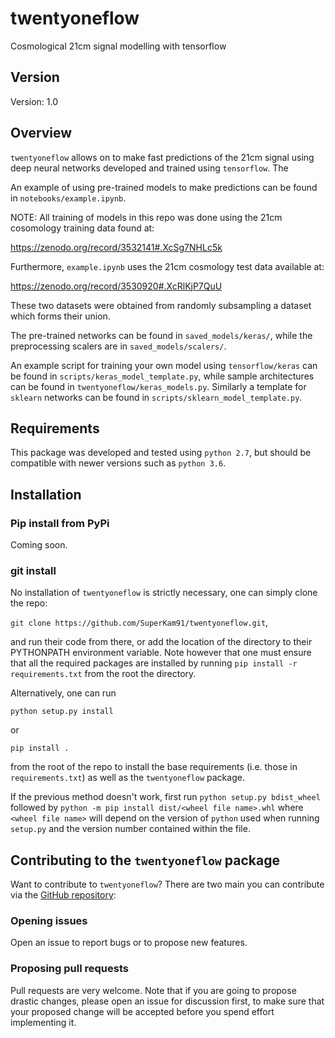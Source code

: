 # twentyoneflow
Cosmological 21cm signal modelling with tensorflow

## Version

Version: 1.0

## Overview

`twentyoneflow` allows on to make fast predictions of the 21cm signal using deep neural networks developed and trained using `tensorflow`. The

An example of using pre-trained models to make predictions can be found in `notebooks/example.ipynb`.

NOTE: All training of models in this repo was done using the 21cm cosomology training data found at: 

https://zenodo.org/record/3532141#.XcSg7NHLc5k

Furthermore, `example.ipynb` uses the 21cm cosmology test data available at: 

https://zenodo.org/record/3530920#.XcRlKjP7QuU

These two datasets were obtained from randomly subsampling a dataset which forms their union.

The pre-trained networks can be found in `saved_models/keras/`, while the preprocessing scalers are in `saved_models/scalers/`.

An example script for training your own model using `tensorflow/keras` can be found in `scripts/keras_model_template.py`, while sample architectures can be found in `twentyoneflow/keras_models.py`. 
Similarly a template for `sklearn` networks can be found in `scripts/sklearn_model_template.py`.


## Requirements

This package was developed and tested using `python 2.7`, but should be compatible with newer versions such as `python 3.6`.

## Installation

### Pip install from PyPi

Coming soon.

### git install

No installation of `twentyoneflow` is strictly necessary, one can simply clone the repo:

`git clone https://github.com/SuperKam91/twentyoneflow.git`,

and run their code from there, or add the location of the directory to their PYTHONPATH environment variable. 
Note however that one must ensure that all the required packages are installed by running `pip install -r requirements.txt` from
the root the directory.

Alternatively, one can run 

`python setup.py install` 

or 

`pip install .` 

from the root of the repo to install the base requirements (i.e. those in `requirements.txt`) as well as the `twentyoneflow` package.

If the previous method doesn't work, first run `python setup.py bdist_wheel` followed by `python -m pip install dist/<wheel file name>.whl` where `<wheel file name>` will depend on the version of `python` used when running `setup.py` and the version number contained within the file.

## Contributing to the `twentyoneflow` package

Want to contribute to `twentyoneflow`? There are two main you can contribute via the [GitHub repository](https://github.com/SuperKam91/twentyoneflow):

### Opening issues

Open an issue to report bugs or to propose new features.

### Proposing pull requests

Pull requests are very welcome. Note that if you are going to propose drastic changes, please open an issue for discussion first, to make sure that your proposed change will be accepted before you spend effort implementing it.
